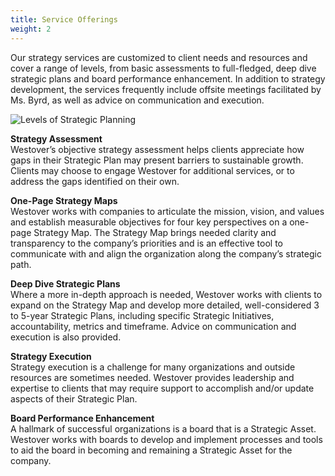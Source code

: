 ```yaml
---
title: Service Offerings
weight: 2
---
```

Our strategy services are customized to client needs and resources and cover a range of levels, from basic assessments to full-fledged, deep dive strategic plans and board performance enhancement. In addition to strategy development, the services frequently include offsite meetings facilitated by Ms. Byrd, as well as advice on communication and execution.

![Levels of Strategic Planning](/static/images/uploads/strategic-planning-levels.png)

**Strategy Assessment**<br/>
Westover’s objective strategy assessment helps clients appreciate how gaps in their Strategic Plan may present barriers to sustainable growth. Clients may choose to engage Westover for additional services, or to address the gaps identified on their own.

**One-Page Strategy Maps**<br/>
Westover works with companies to articulate the mission, vision, and values and establish measurable objectives for four key perspectives on a one-page Strategy Map. The Strategy Map brings needed clarity and transparency to the company’s priorities and is an effective tool to communicate with and align the organization along the company’s strategic path.

**Deep Dive Strategic Plans**<br/>
Where a more in-depth approach is needed, Westover works with clients to expand on the Strategy Map and develop more detailed, well-considered 3 to 5-year Strategic Plans, including specific Strategic Initiatives, accountability, metrics and timeframe. Advice on communication and execution is also provided.

**Strategy Execution**<br/>
Strategy execution is a challenge for many organizations and outside resources are sometimes needed. Westover provides leadership and expertise to clients that may require support to accomplish and/or update aspects of their Strategic Plan.

**Board Performance Enhancement**<br/>
A hallmark of successful organizations is a board that is a Strategic Asset. Westover works with boards to develop and implement processes and tools to aid the board in becoming and remaining a Strategic Asset for the company.
